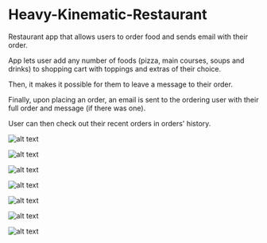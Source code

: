 # Heavy-Kinematic-Restaurant
Restaurant app that allows users to order food and sends email with their order.

App lets user add any number of foods (pizza, main courses, soups and drinks) to shopping cart with toppings and extras of their choice.

Then, it makes it possible for them to leave a message to their order. 

Finally, upon placing an order, an email is sent to the ordering user with their full order and message (if there was one).

User can then check out their recent orders in orders' history.

![alt text]([http://url/to/img.png](https://github.com/daddyjasiu/Heavy-Kinematic-Restaurant/blob/main/screenshots/main_menu.png))

![alt text]([http://url/to/img.png](https://github.com/daddyjasiu/Heavy-Kinematic-Restaurant/blob/main/screenshots/email_data.png))

![alt text]([http://url/to/img.png](https://github.com/daddyjasiu/Heavy-Kinematic-Restaurant/blob/main/screenshots/details_1.png))

![alt text]([http://url/to/img.png](https://github.com/daddyjasiu/Heavy-Kinematic-Restaurant/blob/main/screenshots/details_2.png))

![alt text]([http://url/to/img.png](https://github.com/daddyjasiu/Heavy-Kinematic-Restaurant/blob/main/screenshots/cart.png))

![alt text]([http://url/to/img.png](https://github.com/daddyjasiu/Heavy-Kinematic-Restaurant/blob/main/screenshots/history.png))

![alt text]([http://url/to/img.png](https://github.com/daddyjasiu/Heavy-Kinematic-Restaurant/blob/main/screenshots/mail.png))
